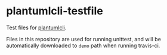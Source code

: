 # plantumlcli-testfile

Test files for [plantumlcli](https://github.com/HansBug/plantumlcli).

Files in this repository are used for running unittest, and will be automatically downloaded to `demo` path when running travis-ci.
